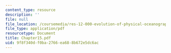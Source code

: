 ```yaml
---
content_type: resource
description: ''
file: null
file_location: /coursemedia/res-12-000-evolution-of-physical-oceanography-spring-2007/9f8f340df0ba2766ea688b672e5dc6ac_Chapter15.pdf
file_type: application/pdf
resourcetype: Document
title: Chapter15.pdf
uid: 9f8f340d-f0ba-2766-ea68-8b672e5dc6ac
---
```

